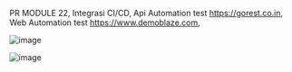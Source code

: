 PR MODULE 22, 
Integrasi CI/CD, 
Api Automation test https://gorest.co.in, 
Web Automation test https://www.demoblaze.com, 

![image](https://github.com/AdMaulanaR/.github-workflows-main.yml/assets/142900841/31ffdf34-0431-4274-8cd1-b4bf2c896117)

![image](https://github.com/AdMaulanaR/.github-workflows-main.yml/assets/142900841/ebaf1fb6-89bd-4a38-9e32-c8271bf32b1d)

